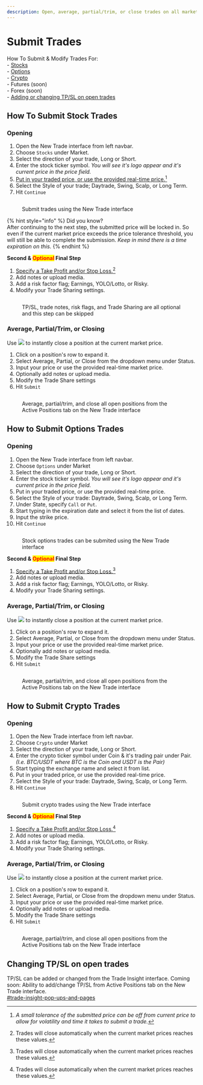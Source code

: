 ```yaml
---
description: Open, average, partial/trim, or close trades on all markets.
---
```


# Submit Trades

How To Submit & Modify Trades For:\
\- [Stocks](submit-trades.md#how-to-submit-stock-trades)\
\- [Options](submit-trades.md#how-to-submit-options-trades)\
\- [Crypto](submit-trades.md#how-to-submit-crypto-trades)\
\- Futures (soon)\
\- Forex (soon)\
\- [Adding or changing TP/SL on open trades](submit-trades.md#changing-tp-sl-on-open-trades)

## How To Submit Stock Trades

### Opening

1. Open the New Trade interface from left navbar.
2. Choose `Stocks` under Market.
3. Select the direction of your trade, Long or Short.
4. Enter the stock ticker symbol. _You will see it's logo appear and it's current price in the price field._
5. [Put in your traded price, or use the provided real-time price.](#user-content-fn-1)[^1]
6. Select the Style of your trade; Daytrade, Swing, Scalp, or Long Term.
7. Hit `Continue`

<figure><img src="../.gitbook/assets/image (4) (1) (1) (1).png" alt=""><figcaption><p>Submit trades using the New Trade interface</p></figcaption></figure>

{% hint style="info" %}
Did you know?\
After continuing to the next step, the submitted price will be locked in. So even if the current market price exceeds the price tolerance threshold, you will still be able to complete the submission. _Keep in mind there is a time expiration on this._
{% endhint %}

**Second & **<mark style="color:red;">**Optional**</mark>** Final Step**

1. [Specify a Take Profit and/or Stop Loss.](#user-content-fn-2)[^2]
2. Add notes or upload media.
3. Add a risk factor flag; Earnings, YOLO/Lotto, or Risky.
4. Modify your Trade Sharing settings.

<figure><img src="../.gitbook/assets/image (5) (1) (1) (1).png" alt=""><figcaption><p>TP/SL, trade notes, risk flags, and Trade Sharing are all optional and this step can be skipped</p></figcaption></figure>

### Average, Partial/Trim, or Closing

Use ![](<../.gitbook/assets/image (9) (1).png>) to instantly close a position at the current market price.

1. Click on a position's row to expand it.
2. Select Average, Partial, or Close from the dropdown menu under Status.
3. Input your price or use the provided real-time market price.
4. Optionally add notes or upload media.
5. Modify the Trade Share settings
6. Hit `Submit`

<figure><img src="../.gitbook/assets/image (8) (1).png" alt=""><figcaption><p>Average, partial/trim, and close all open positions from the Active Positions tab on the New Trade interface</p></figcaption></figure>

## How to Submit Options Trades

### Opening

1. Open the New Trade interface from left navbar.
2. Choose `Options` under Market
3. Select the direction of your trade, Long or Short.
4. Enter the stock ticker symbol. _You will see it's logo appear and it's current price in the price field._
5. Put in your traded price, or use the provided real-time price.
6. Select the Style of your trade: Daytrade, Swing, Scalp, or Long Term.
7. Under State, specify `Call` or `Put`.
8. Start typing in the expiration date and select it from the list of dates.
9. Input the strike price.
10. Hit `Continue`

<figure><img src="../.gitbook/assets/image (1) (1) (1) (1) (1) (1) (1).png" alt=""><figcaption><p>Stock options trades can be submited using the New Trade interface</p></figcaption></figure>

**Second & **<mark style="color:red;">**Optional**</mark>** Final Step**

1. [Specify a Take Profit and/or Stop Loss.](#user-content-fn-3)[^3]
2. Add notes or upload media.&#x20;
3. Add a risk factor flag; Earnings, YOLO/Lotto, or Risky.&#x20;
4. Modify your Trade Sharing settings.

### Average, Partial/Trim, or Closing

Use ![](<../.gitbook/assets/image (9) (1).png>) to instantly close a position at the current market price.

1. Click on a position's row to expand it.
2. Select Average, Partial, or Close from the dropdown menu under Status.
3. Input your price or use the provided real-time market price.
4. Optionally add notes or upload media.
5. Modify the Trade Share settings
6. Hit `Submit`

<figure><img src="../.gitbook/assets/image (1) (1) (1) (1) (1) (1) (1) (1).png" alt=""><figcaption><p>Average, partial/trim, and close all open positions from the Active Positions tab on the New Trade interface</p></figcaption></figure>

## How to Submit Crypto Trades

### Opening

1. Open the New Trade interface from left navbar.
2. Choose `Crypto` under Market
3. Select the direction of your trade, Long or Short.
4. Enter the crypto ticker symbol under Coin & it's trading pair under Pair. _(I.e. BTC/USDT where BTC is the Coin and USDT is the Pair)_
5. Start typing the exchange name and select it from list.
6. Put in your traded price, or use the provided real-time price.
7. Select the Style of your trade: Daytrade, Swing, Scalp, or Long Term.
8. Hit `Continue`

<figure><img src="../.gitbook/assets/image (2) (1) (1) (1) (1) (1).png" alt=""><figcaption><p>Submit crypto trades using the New Trade interface</p></figcaption></figure>

**Second & **<mark style="color:red;">**Optional**</mark>** Final Step**

1. [Specify a Take Profit and/or Stop Loss.](#user-content-fn-4)[^4]
2. Add notes or upload media.&#x20;
3. Add a risk factor flag; Earnings, YOLO/Lotto, or Risky.&#x20;
4. Modify your Trade Sharing settings.

### Average, Partial/Trim, or Closing

Use ![](<../.gitbook/assets/image (9) (1).png>) to instantly close a position at the current market price.

1. Click on a position's row to expand it.&#x20;
2. Select Average, Partial, or Close from the dropdown menu under Status.&#x20;
3. Input your price or use the provided real-time market price.&#x20;
4. Optionally add notes or upload media.&#x20;
5. Modify the Trade Share settings&#x20;
6. Hit `Submit`

<figure><img src="../.gitbook/assets/image (3) (1) (1) (1).png" alt=""><figcaption><p>Average, partial/trim, and close all open positions from the Active Positions tab on the New Trade interface</p></figcaption></figure>

##

## Changing TP/SL on open trades

TP/SL can be added or changed from the Trade Insight interface. Coming soon: Ability to add/change TP/SL from Active Positions tab on the New Trade interface.\
[#trade-insight-pop-ups-and-pages](../info/user-interfaces-overview.md#trade-insight-pop-ups-and-pages "mention")

[^1]: _A small tolerance of the submitted price can be off from current price to allow for volatility and time it takes to submit a trade._

[^2]: Trades will close automatically when the current market prices reaches these values.

[^3]: Trades will close automatically when the current market prices reaches these values.

[^4]: Trades will close automatically when the current market prices reaches these values.
